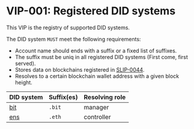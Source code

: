 # VIP-001: Registered DID systems

This VIP is the registry of supported DID systems.

The DID system `MUST` meet the following requirements:

- Account name should ends with a suffix or a fixed list of suffixes.
- The suffix must be uniq in all registered DID systems (First come, first served).
- Stores data on blockchains registered in [SLIP-0044](https://github.com/satoshilabs/slips/blob/master/slip-0044.md).
- Resolves to a certain blockchain wallet address with a given block height.

| DID system                 | Suffix(es) | Resolving role |
| :------------------------- | :--------- | -------------- |
| [bit](http://did.id/)      | `.bit`     | manager        |
| [ens](http://ens.domains/) | `.eth`     | controller     |
